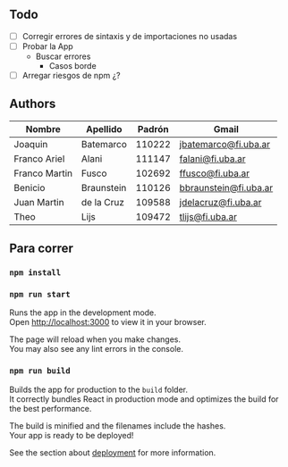 ## Todo

- [ ] Corregir errores de sintaxis y de importaciones no usadas
- [ ] Probar la App
    - Buscar errores
        - Casos borde
- [ ] Arregar riesgos de npm ¿?

## Authors

| Nombre        | Apellido   | Padrón | Gmail                 |
| ------------- | ---------- | ------ | --------------------- |
| Joaquin       | Batemarco  | 110222 | jbatemarco@fi.uba.ar  |
| Franco Ariel  | Alani      | 111147 | falani@fi.uba.ar      |
| Franco Martin | Fusco      | 102692 | ffusco@fi.uba.ar      |
| Benicio       | Braunstein | 110126 | bbraunstein@fi.uba.ar |
| Juan Martin   | de la Cruz | 109588 | jdelacruz@fi.uba.ar   |
| Theo          | Lijs       | 109472 | tlijs@fi.uba.ar       |

## Para correr
### `npm install`
### `npm run start`

Runs the app in the development mode.\
Open [http://localhost:3000](http://localhost:3000) to view it in your browser.

The page will reload when you make changes.\
You may also see any lint errors in the console.

### `npm run build`

Builds the app for production to the `build` folder.\
It correctly bundles React in production mode and optimizes the build for the best performance.

The build is minified and the filenames include the hashes.\
Your app is ready to be deployed!

See the section about [deployment](https://facebook.github.io/create-react-app/docs/deployment) for more information.

